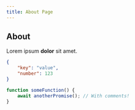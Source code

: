 ```yaml
---
title: About Page
---
```

## About

Lorem ipsum **dolor** sit amet.

```json
{
    "key": "value",
    "number": 123
}
```

```js
function someFunction() {
    await anotherPromise(); // With comments!
}
```
